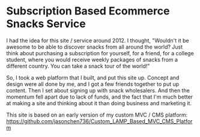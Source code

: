 # Subscription Based Ecommerce Snacks Service

I had the idea for this site / service around 2012.  I thought, "Wouldn't it be awesome to be able to discover snacks from all around the world?  Just think about purchasing a subscription for yourself, for a friend, for a college student, where you would receive weekly packages of snacks from a different country.  You can take a snack tour of the world!"

So, I took a web platform that I built, and put this site up.  Concept and design were all done by me, and I got a few friends together to put up content.  Then I set about signing up with snack wholesalers.  And then the momentum fell apart due to lack of funds, and the fact that I'm much better at making a site and thinking about it than doing business and marketing it.

This site is based on an early version of my custom MVC / CMS platform: https://github.com/jasonchen736/Custom_LAMP_Based_MVC_CMS_Platform
